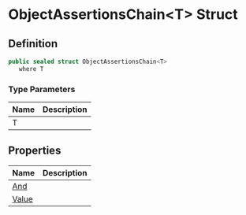 # ObjectAssertionsChain&lt;T&gt; Struct
## Definition

```c#
public sealed struct ObjectAssertionsChain<T>
   where T
```

### Type Parameters

| Name | Description |
| ---- | ----------- |
| T |  |

## Properties

| Name | Description |
| ---- | ----------- |
| [And](MrKWatkins.Assertions.ObjectAssertionsChain-1.And.md) |  |
| [Value](MrKWatkins.Assertions.ObjectAssertionsChain-1.Value.md) |  |

